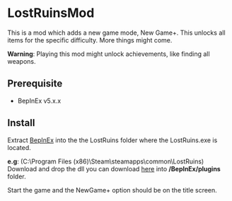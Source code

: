 # LostRuinsMod
This is a mod which adds a new game mode, New Game+. This unlocks all items for the specific difficulty.
More things might come.

**Warning**: Playing this mod might unlock achievements, like finding all weapons.

## Prerequisite
- BepInEx v5.x.x

## Install
Extract [BepInEx](https://github.com/BepInEx/BepInEx/releases) into the the LostRuins folder where the LostRuins.exe is located.

**e.g**: (C:\Program Files (x86)\Steam\steamapps\common\LostRuins)  
Download and drop the dll you can download [here](https://github.com/thyraxx/LostRuinsMod/releases/latest) into **/BepInEx/plugins** folder.

Start the game and the NewGame+ option should be on the title screen.
